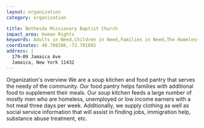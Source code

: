 ```yaml
---
layout: organization
category: organization

title: Bethesda Missionary Baptist Church
impact_area: Human Rights
keywords: Adults in Need,Children in Need,Families in Need,The Homeless and Hungry
coordinates: 40.708286,-73.781601
address: |
  179-09 Jamaica Ave
  Jamaica, New York 11432
---
```

Organization's overview
We are a soup kitchen and food pantry that serves the needy of the community.  Our food pantry helps families with additional food to supplement their meals.  Our soup kitchen feeds a large number of mostly men who are homeless, unemployed or low income earners with a hot meal three days per week.  Additionally, we supply clothing as well as social service information that will assist in finding jobs, immigration help, substance abuse treatment, etc.